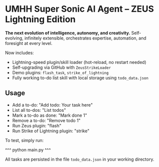 # UMHH Super Sonic AI Agent – ZEUS Lightning Edition

**The next evolution of intelligence, autonomy, and creativity.**
Self-evolving, infinitely extensible, orchestrates expertise, automation, and foresight at every level.

Now includes:
- Lightning-speed plugin/skill loader (hot-reload, no restart needed)
- Self-upgrading via GitHub with `ZeusStrikeLoader`
- Demo plugins: `flash_task`, `strike_of_lightning`
- Fully working to-do list skill with local storage using `todo_data.json`

## Usage

- Add a to-do:
  "Add todo: Your task here"
- List all to-dos:
  "List todos"
- Mark a to-do as done:
  "Mark done 1"
- Remove a to-do:
  "Remove todo 1"
- Run Zeus plugin:
  "flash"
- Run Strike of Lightning plugin:
  "strike"

To test, simply run:

^^^
python main.py
^^^

All tasks are persisted in the file `todo_data.json` in your working directory.
